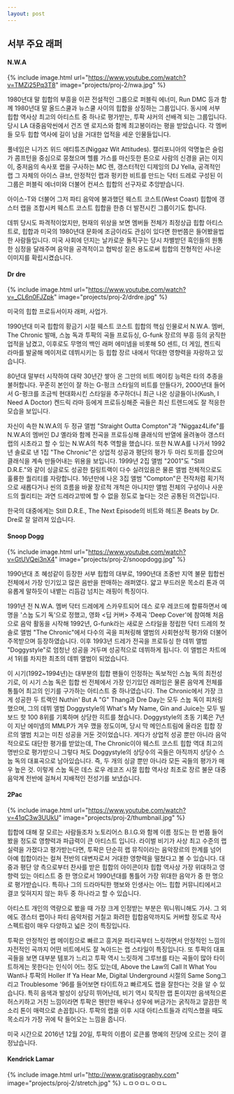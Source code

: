 ```yaml
---
layout: post
---
```


## 서부 주요 래퍼

#### N.W.A

{% include image.html url="https://www.youtube.com/watch?v=TMZi25Pq3T8" image="projects/proj-2/nwa.jpg" %}

1980년대 말 힙합의 부흥을 이끈 전설적인 그룹으로 퍼블릭 에너미, Run DMC 등과 함께 1980년대 말 올드스쿨과 뉴스쿨 사이의 힙합을 상징하는 그룹입니다. 동시에 서부 힙합 역사상 최고의 아티스트 중 하나로 평가받는, 투팍 샤커의 선배격 되는 그룹입니다. 당시 LA 대중음악씬에서 건즈 앤 로지스와 함께 최고봉이라는 평을 받았습니다. 각 멤버들 모두 힙합 역사에 길이 남을 거대한 업적을 세운 인물들입니다.

풀네임은 니가즈 위드 애티튜즈(Niggaz Wit Attitudes). 캘리포니아의 악명높은 슬럼가 콤프턴을 중심으로 뭉쳤으며 헬륨 가스를 마신듯한 톤으로 사람의 신경을 긁는 이지 이, 중저음의 속사포 랩을 구사하는 MC 렌, 갱스터적인 디제잉의 DJ Yella, 공격적인 랩 그 자체의 아이스 큐브, 안정적인 랩과 펑키한 비트를 만드는 닥터 드레로 구성된 이 그룹은 퍼블릭 에너미와 더불어 컨셔스 힙합의 선구자로 추앙받습니다.

아이스-T와 더불어 그저 파티 음악에 불과했던 웨스트 코스트(West Coast) 힙합에 갱스터 랩을 조합시켜 웨스트 코스트 힙합을 한층 더 발전시킨 그룹이기도 합니다.

데뷔 당시도 파격적이었지만, 현재의 위상을 보면 멤버들 전체가 최정상급 힙합 아티스트로, 힙합과 미국의 1980년대 문화에 조금이라도 관심이 있다면 한번쯤은 들어봤을법한 사람들입니다. 미국 사회에 던지는 날카로운 돌직구는 당시 차별받던 흑인들의 원통한 심정을 달래주며 음악을 공격적이고 협박성 짙은 용도로써 힙합의 전형적인 사나운 이미지를 확립시켰습니다.

#### Dr dre

{% include image.html url="https://www.youtube.com/watch?v=_CL6n0FJZpk" image="projects/proj-2/drdre.jpg" %}

미국의 힙합 프로듀서이자 래퍼, 사업가.

1990년대 미국 힙합의 황금기 시절 웨스트 코스트 힙합의 핵심 인물로서 N.W.A. 멤버, The Chronic 발매, 스눕 독과 투팍의 곡들 프로듀싱, G-funk 장르의 부흥 등의 굵직한 업적을 남겼고, 이후로도 무명의 백인 래퍼 에미넴을 비롯해 50 센트, 더 게임, 켄드릭 라마를 발굴해 메이저로 데뷔시키는 등 힙합 장르 내에서 막대한 영향력을 자랑하고 있습니다.

80년대 말부터 시작하여 대략 30년간 쌓아 온 그만의 비트 메이킹 능력은 타의 추종을 불허합니다. 꾸준히 본인이 잘 하는 G-펑크 스타일의 비트를 만들다가, 2000년대 들어서 G-펑크를 조금씩 현대화시킨 스타일을 추구하더니 최근 나온 싱글들이나(Kush, I Need A Doctor) 켄드릭 라마 등에게 프로듀싱해준 곡들은 최신 트렌드에도 잘 적응한 모습을 보입니다.

자신이 속한 N.W.A의 두 정규 앨범 "Straight Outta Compton"과 "Niggaz4Life"를 N.W.A의 멤버인 DJ 옐라와 함께 전곡을 프로듀싱해 클래식의 반열에 올려놓아 갱스터 랩의 시초라고 할 수 있는 N.W.A의 척추 역할을 했습니다. 또한 N.W.A를 나가서 1992년 솔로로 낸 1집 "The Chronic"은 상업적 성공과 평단의 평가 두 마리 토끼를 잡으며 클래식을 계속 만들어내는 위용을 보입니다. 1999년 2집 앨범 "2001"도 "Still D.R.E."와 같이 싱글로도 성공한 킬링트랙이 다수 실려있음은 물론 앨범 전체적으로도 훌륭한 퀄리티를 자랑합니다. 16년만에 나온 3집 앨범 "Compton"은 전작처럼 획기적으로 새롭다거나 씬의 흐름을 바꿀 장르적 개척은 아니지만 앨범 전체의 구성이나 사운드의 퀄리티는 과연 드레라고밖에 할 수 없을 정도로 높다는 것은 공통된 의견입니다.

한국의 대중에게는 Still D.R.E., The Next Episode의 비트와 헤드폰 Beats by Dr. Dre로 잘 알려져 있습니다.

#### Snoop Dogg

{% include image.html url="https://www.youtube.com/watch?v=GtUVQei3nX4" image="projects/proj-2/snoopdogg.jpg" %}

1990년대 초 혜성같이 등장한 서부 힙합의 대부로, 1990년대 초중반 지역 불문 힙합씬 전체에서 가장 인기있고 많은 음반을 판매하는 래퍼였다. 얇고 부드러운 목소리 톤과 여유롭게 말하듯이 내뱉는 리듬감 넘치는 래핑이 특징이다.

1991년 전 N.W.A. 멤버 닥터 드레에게 스카우트되어 데스 로우 레코드에 합류하면서 예명을 '스눕 도기 독'으로 정했고, 영화 <딥 커버> 주제곡 'Deep Cover'에 참여해 처음으로 음악 활동을 시작해 1992년, G-funk라는 새로운 스타일을 정립한 닥터 드레의 첫 솔로 앨범 "The Chronic"에서 다수의 곡을 피쳐링해 앨범의 사회현상적 평가와 더불어 주목받으며 등장하였습니다. 이후 1993년 드레가 전곡을 프로듀싱 한 데뷔 앨범 "Doggystyle"로 엄청난 성공을 거두며 성공적으로 데뷔하게 됩니다. 이 앨범은 차트에서 1위를 차지한 최초의 데뷔 앨범이 되었습니다.

이 시기(1992~1994년)는 대부분의 힙합 팬들이 인정하는 독보적인 스눕 독의 최전성기로, 이 시기 스눕 독은 힙합 씬 전체에서 가장 인기있던 래퍼임은 물론 음악계 전체를 통틀어 최고의 인기를 구가하는 아티스트 중 하나였습니다. The Chronic에서 가장 크게 성공한 두 트랙인 Nuthin' But A "G" Thang과 Dre Day는 모두 스눕 독이 피처링했으며, 그의 데뷔 앨범 Doggystyle의 What's My Name, Gin and Juice는 모두 빌보드 핫 100 8위를 기록하며 상당한 히트를 쳤습니다. Doggystyle의 초동 기록은 7년이 지난 에미넴의 MMLP가 겨우 깼을 정도이며, 당시 막 메인스트림에 올라온 힙합 장르의 앨범 치고는 미친 성공을 거둔 것이었습니다. 게다가 상업적 성공 뿐만 아니라 음악적으로도 대단한 평가를 받았는데, The Chronic이야 웨스트 코스트 힙합 역대 최고의 명반으로 평가받으니 그렇다 쳐도 Doggystyle의 상당수의 곡들은 아직까지 상당수 스눕 독의 대표곡으로 남아있습니다. 즉, 두 개의 싱글 뿐만 아니라 모든 곡들의 평가가 매우 높은 것. 이렇게 스눕 독은 데스 로우 레코즈 시절 힙합 역사상 최초로 장르 불문 대중음악계 전반에 걸쳐서 지배적인 전성기를 보냈습니다.

#### 2Pac

{% include image.html url="https://www.youtube.com/watch?v=41qC3w3UUkU" image="projects/proj-2/thumbnail.jpg" %}

힙합에 대해 잘 모르는 사람들조차 노토리어스 B.I.G.와 함께 이름 정도는 한 번쯤 들어 봤을 정도로 영향력과 파급력이 큰 아티스트 입니다. 라이벌 비기가 사상 최고 수준의 랩 실력을 가졌다고 평가받는다면, 투팍은 단순히 랩 뮤직이라는 음악장르의 한계를 넘어 아예 힙합이라는 컬쳐 전반의 대변자로서 거대한 영향력을 떨쳤다고 볼 수 있습니다. 대중과 평단 양 측으로부터 찬사를 받은 힙합의 아이콘이자 힙합 역사상 가장 위대하고 영향력 있는 아티스트 중 한 명으로서 1990년대를 통틀어 가장 위대한 음악가 중 한 명으로 평가받습니다. 특히나 그의 드라마틱한 행보와 인생사는 어느 힙합 커뮤니티에서고 결코 잊혀지지 않는 화두 중 하나라고 할 수 있습니다.

아티스트 개인의 역량으로 봤을 때 가장 크게 인정받는 부분은 뭐니뭐니해도 가사. 그 외에도 갱스터 랩이나 파티 음악처럼 거칠고 화려한 힙합음악까지도 커버할 정도로 작사 스펙트럼이 매우 다양하고 넓은 것이 특징입니다.

투팍은 안정적인 랩 메이킹으로 빠르고 흥겨운 파티곡부터 느릿하면서 안정적인 느낌의 자전적인 곡까지 어떤 비트에서도 잘 녹아드는 랩 스타일이 특징입니다. 또 투팍의 대표곡들을 보면 대부분 템포가 느리고 투팍 역시 느릿하게 그루브를 타는 곡들이 많아 타이트하게는 못한다는 인식이 어느 정도 있는데, Above the Law의 Call It What You Want나 투팍의 Holler If Ya Hear Me, Digital Underground 시절의 Same Song그리고 Troublesome '96를 들어보면 타이트하고 빠르게도 랩을 잘한다는 것을 알 수 있습니다. 특히 음색과 발성이 상당히 뛰어난데, 비기 역시 묵직한 랩 톤이지만 음색적으론 허스키하고 거친 느낌이라면 투팍은 웬만한 배우나 성우에 버금가는 굵직하고 깔끔한 목소리 톤이 매력으로 손꼽힙니다. 투팍의 랩을 이후 시대 아티스트들과 리믹스했을 때도 목소리가 가장 귀에 탁 들어오는 느낌을 줍니다.

미국 시간으로 2016년 12월 20일, 투팍의 이름이 로큰롤 명예의 전당에 오르는 것이 결정났습니다.

#### Kendrick Lamar

{% include image.html url="http://www.gratisography.com" image="projects/proj-2/stretch.jpg" %}
ㄴㅁㅇㅁㄴㅇㅁㄴ